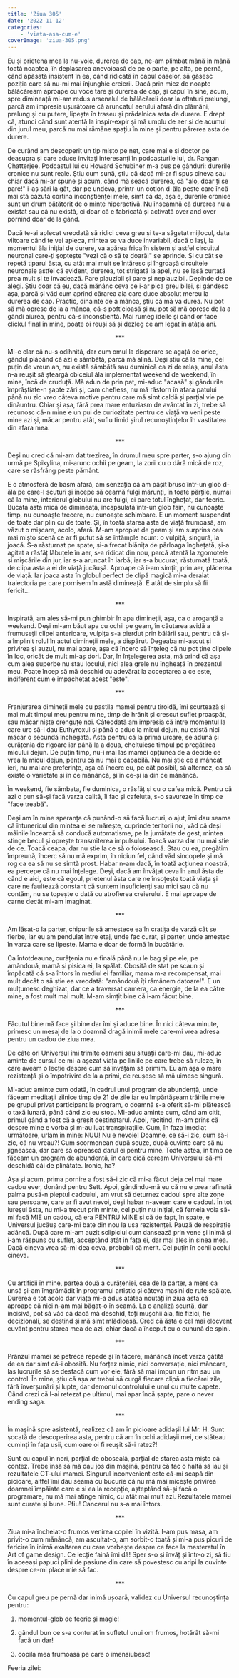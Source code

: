```yaml
---
title: 'Ziua 305'
date: '2022-11-12'
categories:
    - 'viata-asa-cum-e'
coverImage: 'ziua-305.png'
---
```


Eu și prietena mea la nu-voie, durerea de cap, ne-am plimbat mână în mână toată noaptea, în deplasarea anevoioasă de pe o parte, pe alta, pe pernă, când apăsată insistent în ea, când ridicată în capul oaselor, să găsesc poziția care să nu-mi mai înjunghie creierii. Dacă prin miez de noapte bălăcăream aproape cu voce tare și durerea de cap, și capul în sine, acum, spre dimineață mi-am redus arsenalul de bălăcăreli doar la oftaturi prelungi, parcă am impresia ușurătoare că aruncatul aerului afară din plămâni, prelung și cu putere, lipește în traseu și prădalnica asta de durere. E drept că, atunci când sunt atentă la inspir-expir și mă umplu de aer și de acumul din jurul meu, parcă nu mai rămâne spațiu în mine și pentru părerea asta de durere.

De curând am descoperit un tip mișto pe net, care mai e și doctor pe deasupra și care aduce invitați interesanți în podcasturile lui, dr. Rangan Chatterjee. Podcastul lui cu Howard Schubiner m-a pus pe gânduri: durerile cronice nu sunt reale. Știu cum sună, știu că dacă mi-ar fi spus cineva sau chiar dacă mi-ar spune și acum, când mă seacă durerea, că "alo, doar ți se pare!" i-aș sări la gât, dar pe undeva, printr-un cotlon d-ăla peste care încă mai stă căzută cortina inconștienței mele, simt că da, așa e, durerile cronice sunt un drum bătătorit de o minte hiperactivă. Nu înseamnă că durerea nu a existat sau că nu există, ci doar că e fabricată și activată over and over pornind doar de la gând.

Dacă te-ai aplecat vreodată să ridici ceva greu și te-a săgetat mijlocul, data viitoare când te vei apleca, mintea se va duce invariabil, dacă o lași, la momentul ăla inițial de durere, va apărea frica în sistem și astfel circuitul neuronal care-ți șoptește "vezi că o să te doară!" se aprinde. Și cu cât se repetă tiparul ăsta, cu atât mai mult se întăresc și îngroașă circuitele neuronale astfel că evident, durerea, tot strigată la apel, nu se lasă curtată prea mult și te invadează. Pare plauzibil și pare și neplauzibil. Depinde de ce alegi. Știu doar că eu, dacă mănânc ceva ce i-ar pica greu bilei, și gândesc așa, parcă și văd cum aprind cărarea aia care duce absolut mereu la durerea de cap. Practic, dinainte de a mânca, știu că mă va durea. Nu pot să mă opresc de la a mânca, că-s pofticioasă și nu pot să mă opresc de la a gândi aiurea, pentru că-s inconștientă. Mai rumeg ideile și când or face clickul final în mine, poate oi reuși să și dezleg ce am legat în atâția ani.

<p style="text-align: center;">***</p>

Mi-e clar că nu-s odihnită, dar cum omul la disperare se agață de orice, gândul plăpând că azi e sămbătă, parcă mă alină. Deși știu că la mine, cel puțin de vreun an, nu există sâmbătă sau duminică ca zi de relaș, anul ăsta n-a reușit să șteargă obiceiul ăla implementat weekend de weekend, în mine, încă de cruduță. Mă adun de prin pat, mi-aduc "acasă" și gândurile împrăștiate-n șapte zări și, cam chefless, nu mă răstorn în afara patului până nu zic vreo câteva motive pentru care mă simt caldă și parțial vie pe dinăuntru. Chiar și așa, fără prea mare entuziasm de avântat în zi, trebe să recunosc că-n mine e un pui de curiozitate pentru ce viață va veni peste mine azi și, măcar pentru atât, suflu timid șirul recunoștințelor în vastitatea din afara mea.

<p style="text-align: center;">***</p>

Deși nu cred că mi-am dat trezirea, în drumul meu spre parter, s-o ajung din urmă pe Spikylina, mi-arunc ochii pe geam, la zorii cu o dâră mică de roz, care se răsfrâng peste pământ.

E o atmosferă de basm afară, am senzația că am pășit brusc într-un glob d-ăla pe care-l scuturi și începe să cearnă fulgi mărunți, în toate părțile, numai că la mine, interiorul globului nu are fulgi, ci pare totul înghețat, dar feeric. Bucata asta mică de dimineață, încapsulată într-un glob fain, nu cunoaște timp, nu cunoaște trecere, nu cunoaște schimbare. E un moment suspendat de toate dar plin cu de toate. Și, în toată starea asta de viață frumoasă, am văzut o mișcare, acolo, afară. M-am apropiat de geam și am surprins cea mai mișto scenă ce ar fi putut să se întâmple acum: o vulpiță, singură, la joacă. S-a răsturnat pe spate, și-a frecat blănița de pârloaga înghețată, și-a agitat a răsfăț lăbuțele în aer, s-a ridicat din nou, parcă atentă la zgomotele și mișcările din jur, iar s-a aruncat în iarbă, iar s-a bucurat, răsturnată toată, de clipa asta a ei de viață jucăușă. Aproape că i-am simțit, prin aer, plăcerea de viață. Iar joaca asta în globul perfect de clipă magică mi-a deraiat traiectoria pe care pornisem în astă dimineață. E atât de simplu să fii fericit…

<p style="text-align: center;">***</p>

Inspirată, am ales să-mi pun ghimbir în apa dimineții, așa, ca o aroganță a weekend. Deși mi-am băut apa cu ochii pe geam, în căutarea avidă a frumuseții clipei anterioare, vulpița s-a pierdut prin bălării sau, pentru că și-a împlinit rolul în actul dimineții mele, a dispărut. Degeaba mi-ascut și privirea și auzul, nu mai apare, așa că încerc să înțeleg că nu pot ține clipele în loc, oricât de mult mi-aș dori. Dar, în înțelegerea asta, mă prind că așa cum alea superbe nu stau locului, nici alea grele nu îngheață în prezentul meu. Poate încep să mă deschid cu adevărat la acceptarea a ce este, indiferent cum e împachetat acest "este".

<p style="text-align: center;">***</p>

Franjurarea dimineții mele cu pastila mamei pentru tiroidă, îmi scurtează și mai mult timpul meu pentru mine, timp de hrănit și crescut suflet proaspăt, sau măcar niște crenguțe noi. Câteodată am impresia că între momentul la care urc să-i dau Euthyroxul și până o aduc la micul dejun, nu există nici măcar o secundă închegată. Asta pentru că la prima urcare, se adună și curățenia de rigoare iar până la a doua, cheltuiesc timpul pe pregătirea micului dejun. De puțin timp, nu-i mai las mamei opțiunea de a decide ce vrea la micul dejun, pentru că nu mai e capabilă. Nu mai știe ce a mâncat ieri, nu mai are preferințe, așa că încerc eu, pe cât posibil, să alternez, ca să existe o varietate și în ce mănâncă, și în ce-și ia din ce mănâncă.

În weekend, fie sămbata, fie duminica, o răsfăț și cu o cafea mică. Pentru că azi o pun să-și facă varza calită, îi fac și cafeluța, s-o savureze în timp ce "face treabă".

Deși am în mine speranța că punând-o să facă lucruri, o ajut, îmi dau seama că întunericul din mintea ei se mărește, cuprinde teritorii noi, văd că deși mâinile încearcă să conducă automatisme, pe la jumătate de gest, mintea stinge becul și oprește transmiterea impulsului. Toacă varza dar nu mai știe de ce. Toacă ceapa, dar nu știe la ce să o folosească. Stau cu ea, pregătim împreună, încerc să nu mă exprim, în niciun fel, când văd sincopele și mă rog ca ea să nu se simtă prost. Habar n-am dacă, în toată acțiunea noastră, ea percepe că nu mai înțelege. Deși, dacă am învățat ceva în anul ăsta de când e aici, este că egoul, prietenul ăsta care ne însoțește toată viața și care ne faultează constant că suntem insuficienți sau mici sau că nu contăm, nu se topește o dată cu atrofierea creierului. E mai aproape de carne decât mi-am imaginat.

<p style="text-align: center;">***</p>

Am lăsat-o la parter, chipurile să amestece ea în cratița de varză cât se fierbe, iar eu am pendulat între etaj, unde fac curat, și parter, unde amestec în varza care se lipește. Mama e doar de formă în bucătărie.

Ca întotdeauna, curățenia nu e finală până nu le bag și pe ele, pe amândouă, mamă și pisica ei, la spălat. Obosită de stat pe scaun și împăcată că s-a întors în mediul ei familiar, mama m-a recompensat, mai mult decât o să știe ea vreodată: "amândouă îți rămânem datoare!". E un mulțumesc deghizat, dar ce a traversat camera, ca energie, de la ea către mine, a fost mult mai mult. M-am simțit bine că i-am făcut bine.

<p style="text-align: center;">***</p>

Făcutul bine mă face și bine dar îmi și aduce bine. În nici câteva minute, primesc un mesaj de la o doamnă dragă inimii mele care-mi vrea adresa pentru un cadou de ziua mea.

De câte ori Universul îmi trimite oameni sau situații care-mi dau, mi-aduc aminte de cursul ce mi-a așezat viața pe liniile pe care trebe să ruleze, în care aveam o lecție despre cum să învățăm să primim. Eu am așa o mare rezistență și o împotrivire de la a primi, de reușesc să mă uimesc singură.

Mi-aduc aminte cum odată, în cadrul unui program de abundență, unde făceam meditații zilnice timp de 21 de zile iar eu împărtășeam trăirile mele pe grupul privat participant la program, o doamnă s-a oferit să-mi plătească o taxă lunară, până când zic eu stop. Mi-aduc aminte cum, când am citit, primul gând a fost că a greșit destinatarul. Apoi, recitind, m-am prins că despre mine e vorba și m-au luat transpirațiile. Cum, în faza imediat următoare, urlam în mine: NUU! Nu e nevoie! Doamne, ce să-i zic, cum să-i zic, că nu vreau?! Cum scormonean după scuze, după cuvinte care să nu jignească, dar care să oprească darul ei pentru mine. Toate astea, în timp ce făceam un program de abundență, în care cică ceream Universului să-mi deschidă căi de plinătate. Ironic, ha?

Așa și acum, prima pornire a fost să-i zic că mi-a făcut deja cel mai mare cadou ever, donând pentru Sett. Apoi, gândindu-mă eu că nu e prea rafinată palma pusă-n pieptul cadoului, am vrut să deturnez cadoul spre alte zone sau persoane, care ar fi avut nevoi, deși habar n-aveam care e cadoul. În tot iureșul ăsta, nu mi-a trecut prin minte, cel puțin nu inițial, că femeia voia să-mi facă MIE un cadou, că era PENTRU MINE și că de fapt, în spate, e Universul jucăuș care-mi bate din nou la ușa rezistenței. Pauză de respirație adâncă. După care mi-am auzit sclipiciul cum dansează prin vene și inimă și i-am răspuns cu suflet, acceptând atât în fața ei, dar mai ales în sinea mea. Dacă cineva vrea să-mi dea ceva, probabil că merit. Cel puțin în ochii acelui cineva.

<p style="text-align: center;">***</p>

Cu artificii în mine, partea două a curățeniei, cea de la parter, a mers ca unsă și-am îmgrămădit în programul artistic și câteva mașini de rufe spălate. Durerea e tot acolo dar viața mi-a adus atâtea noutăți în ziua asta că aproape că nici n-am mai băgat-o în seamă. La o analiză scurtă, dar incisivă, pot să văd că dacă mă deschid, toți mușchii ăia, fie fizici, fie decizionali, se destind și mă simt mlădioasă. Cred că ăsta e cel mai elocvent cuvânt pentru starea mea de azi, chiar dacă a început cu o cunună de spini.

<p style="text-align: center;">***</p>

Prânzul mamei se petrece repede și în tăcere, mănâncă încet varza gătită de ea dar simt că-i obosită. Nu forțez nimic, nici conversație, nici mâncare, las lucrurile să se desfacă cum vor ele, fără să mai impun un ritm sau un control. În mine, știu că așa ar trebui să curgă fiecare clipă a fiecărei zile, fără înverșunări și lupte, dar demonul controlului e unul cu multe capete. Când crezi că l-ai retezat pe ultimul, mai apar încă șapte, pare o never ending saga.

<p style="text-align: center;">***</p>

În mașină spre asistentă, realizez că am în picioare adidașii lui Mr. H. Sunt șocată de descoperirea asta, pentru că am în ochi adidașii mei, ce stăteau cuminți în fața ușii, cum oare oi fi reușit să-i ratez?!

Sunt cu capul în nori, parțial de oboseală, parțial de starea asta mișto că contez. Trebe însă să mă dau jos din mașină, pentru că fac o haltă să iau și rezultatele CT-ului mamei. Singurul inconvenient este că-mi scapă din picioare, altfel îmi dau seama cu bucurie că nu mă mai micește privirea doamnei împăiate care e și ea la recepție, așteptând să-și facă o programare, nu mă mai atinge nimic, cu atât mai mult azi. Rezultatele mamei sunt curate și bune. Pfiu! Cancerul nu s-a mai întors.

<p style="text-align: center;">***</p>

Ziua mi-a încheiat-o frumos venirea copilei în vizită. I-am pus masa, am privit-o cum mănâncă, am ascultat-o, am sorbit-o toată și mi-a pus picuri de fericire în inimă exaltarea cu care vorbește despre ce face la masteratul în Art of game design. Ce lecție faină îmi dă! Sper s-o și învăț și într-o zi, să fiu în aceeași papuci plini de pasiune din care să povestesc cu aripi la cuvinte despre ce-mi place mie să fac.

<p style="text-align: center;">***</p>

Cu capul greu pe pernă dar inimă ușoară, validez cu Universul recunoștința pentru:

1. momentul-glob de feerie și magie!

2. gândul bun ce s-a conturat în sufletul unui om frumos, hotărât să-mi facă un dar!

3. copila mea frumoasă pe care o imensiubesc!

Feeria zilei:
